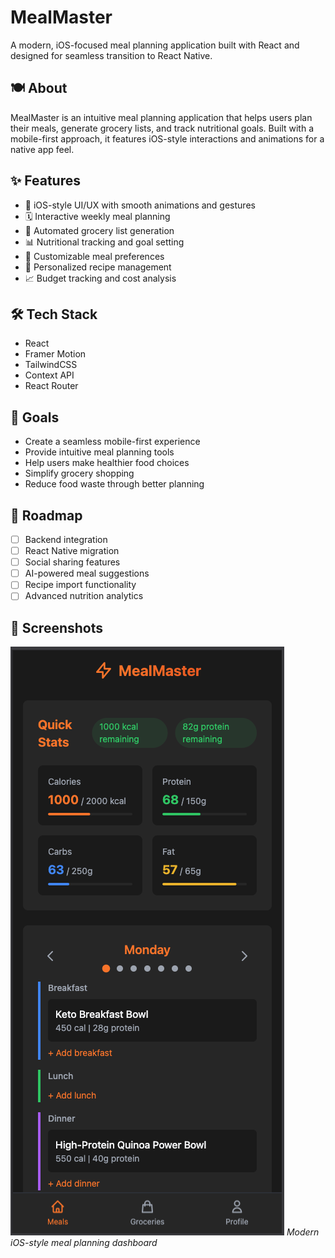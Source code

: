 # MealMaster

A modern, iOS-focused meal planning application built with React and designed for seamless transition to React Native.

## 🍽️ About

MealMaster is an intuitive meal planning application that helps users plan their meals, generate grocery lists, and track nutritional goals. Built with a mobile-first approach, it features iOS-style interactions and animations for a native app feel.

## ✨ Features

- 📱 iOS-style UI/UX with smooth animations and gestures
- 🗓️ Interactive weekly meal planning
- 🛒 Automated grocery list generation
- 📊 Nutritional tracking and goal setting
- 🔄 Customizable meal preferences
- 💾 Personalized recipe management
- 📈 Budget tracking and cost analysis

## 🛠️ Tech Stack

- React
- Framer Motion
- TailwindCSS
- Context API
- React Router

## 🎯 Goals

- Create a seamless mobile-first experience
- Provide intuitive meal planning tools
- Help users make healthier food choices
- Simplify grocery shopping
- Reduce food waste through better planning

## 🚀 Roadmap

- [ ] Backend integration
- [ ] React Native migration
- [ ] Social sharing features
- [ ] AI-powered meal suggestions
- [ ] Recipe import functionality
- [ ] Advanced nutrition analytics

## 📱 Screenshots

![MealMaster Weekly Meal Planning](./assets/meal-plan-interface.png)
*Modern iOS-style meal planning dashboard*